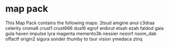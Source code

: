 # map pack

This Map Pack contains the following maps:
2tsud
amgine
anul
c3draa
celerity
croma6
crust1
crust666
dust6
egrof
enibrut
etsah
ezah
faldod
gaia
gula
haven
impulse
lyra
magenta
memento3b
nessier
nezorf
noom_dab
offactf
origin2
sigura
sonder
thumby
to
tsur
vision
ymedaca
ztnq
